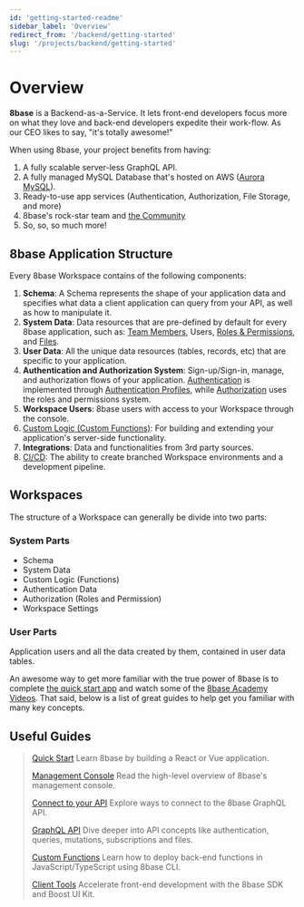 ```yaml
---
id: 'getting-started-readme'
sidebar_label: 'Overview'
redirect_from: '/backend/getting-started'
slug: '/projects/backend/getting-started'
---
```


# Overview

**8base** is a Backend-as-a-Service. It lets front-end developers focus more on what they love and back-end developers expedite their work-flow. As our CEO likes to say, "it's totally awesome!"

When using 8base, your project benefits from having:

1. A fully scalable server-less GraphQL API.
2. A fully managed MySQL Database that's hosted on AWS ([Aurora MySQL](https://aws.amazon.com/rds/aurora/)).
3. Ready-to-use app services (Authentication, Authorization, File Storage, and more)
4. 8base's rock-star team and [the Community](https://community.8base.com)
5. So, so, so much more!

## 8base Application Structure

Every 8base Workspace contains of the following components:

1. **Schema**: A Schema represents the shape of your application data and specifies what data a client application can query from your API, as well as how to manipulate it.
2. **System Data**: Data resources that are pre-defined by default for every 8base application, such as: [Team Members](/projects/backend/teams), Users, [Roles & Permissions](/projects/backend/roles-and-permissions), and [Files](/projects/backend/handling-files).
3. **User Data**: All the unique data resources (tables, records, etc) that are specific to your application.
4. **Authentication and Authorization System**: Sign-up/Sign-in, manage, and authorization flows of your application. [Authentication](/projects/backend/authentication) is implemented through [Authentication Profiles](/projects/backend/authentication#authentication-types), while [Authorization](/projects/backend/roles-and-permissions) uses the roles and permissions system.
5. **Workspace Users**: 8base users with access to your Workspace through the console.
6. [Custom Logic (Custom Functions)](/projects/backend/custom-functions): For building and extending your application's server-side functionality.
7. **Integrations**: Data and functionalities from 3rd party sources.
8. [CI/CD](/projects/backend/development-tools/cli/ci-cd): The ability to create branched Workspace environments and a development pipeline.

## Workspaces

The structure of a Workspace can generally be divide into two parts:

### System Parts

- Schema
- System Data
- Custom Logic (Functions)
- Authentication Data
- Authorization (Roles and Permission)
- Workspace Settings

### User Parts

Application users and all the data created by them, contained in user data tables.

An awesome way to get more familiar with the true power of 8base is to complete [the quick start app](/projects/backend/getting-started/quick-start) and watch some of the [8base Academy Videos](https://www.youtube.com/channel/UCQgTczr5z_O4SJ-3nkANOaw). That said, below is a list of great guides to help get you familiar with many key concepts.

## Useful Guides

> [Quick Start](/projects/backend/getting-started-quick-start.md)
> Learn 8base by building a React or Vue application.
>
> [Management Console](/projects/backend/8base-console-readme.md)
> Read the high-level overview of 8base's management console.
>
> [Connect to your API](/projects/backend/getting-started-connecting-to-api.md)
> Explore ways to connect to the 8base GraphQL API.
>
> [GraphQL API](/projects/backend/8base-console-graphql-api-readme.md)
> Dive deeper into API concepts like authentication, queries, mutations, subscriptions and files.
>
> [Custom Functions](/projects/backend/8base-console-custom-functions-readme.md)
> Learn how to deploy back-end functions in JavaScript/TypeScript using 8base CLI.
>
> [Client Tools](/projects/backend/development-tools-sdk-api-readme.md)
> Accelerate front-end development with the 8base SDK and Boost UI Kit.
